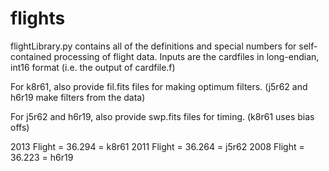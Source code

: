 # flights

flightLibrary.py contains all of the definitions and special numbers
for self-contained processing of flight data. Inputs are the cardfiles 
in long-endian, int16 format (i.e. the output of cardfile.f)

For k8r61, also provide fil.fits files for making optimum filters.
(j5r62 and h6r19 make filters from the data)

For j5r62 and h6r19, also provide swp.fits files for timing.
(k8r61 uses bias offs)

2013 Flight = 36.294 = k8r61
2011 Flight = 36.264 = j5r62
2008 Flight = 36.223 = h6r19
